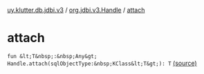 [uy.klutter.db.jdbi.v3](../index.md) / [org.jdbi.v3.Handle](index.md) / [attach](.)


# attach

`fun &lt;T&nbsp;:&nbsp;Any&gt; Handle.attach(sqlObjectType:&nbsp;KClass&lt;T&gt;): T` [(source)](https://github.com/kohesive/klutter/blob/master/db-jdbi-v3-jdk8/src/main/kotlin/uy/klutter/db/jdbi/v3/Extensions.kt#L41)


